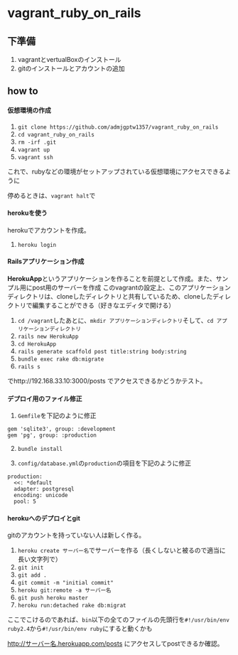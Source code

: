 # vagrant_ruby_on_rails

## 下準備
1. vagrantとvertualBoxのインストール
2. gitのインストールとアカウントの追加

## how to
#### 仮想環境の作成
1. `git clone https://github.com/admjgptw1357/vagrant_ruby_on_rails`
2. `cd vagrant_ruby_on_rails`
3. `rm -irf .git`
4. `vagrant up`
5. `vagrant ssh`

これで、rubyなどの環境がセットアップされている仮想環境にアクセスできるように

停めるときは、`vagrant halt`で


#### herokuを使う
herokuでアカウントを作成。

1. `heroku login`

#### Railsアプリケーション作成
**HerokuApp**というアプリケーションを作ることを前提として作成。また、サンプル用にpost用のサーバーを作成
このvagrantの設定上、このアプリケーションディレクトリは、cloneしたディレクトリと共有しているため、cloneしたディレクトリで編集することができる（好きなエディタで開ける）
1. `cd /vagrant`したあとに、`mkdir アプリケーションディレクトリ`そして、`cd アプリケーションディレクトリ`
2. `rails new HerokuApp`
3. `cd HerokuApp`
4. `rails generate scaffold post title:string body:string`
5. `bundle exec rake db:migrate`
6. `rails s`

でhttp://192.168.33.10:3000/posts でアクセスできるかどうかテスト。

#### デプロイ用のファイル修正
1. `Gemfile`を下記のように修正

```
gem 'sqlite3', group: :development
gem 'pg', group: :production
```

2. `bundle install`

3. `config/database.yml`の`production`の項目を下記のように修正
```
production:
  <<: *default
  adapter: postgresql
  encoding: unicode
  pool: 5
```

#### herokuへのデプロイとgit
gitのアカウントを持っていない人は新しく作る。

1. `heroku create サーバー名`でサーバーを作る（長くしないと被るので適当に長い文字列で）
2. `git init`
3. `git add .`
4. `git commit -m "initial commit"`
5. `heroku git:remote -a サーバー名`
6. `git push heroku master`
7. `heroku run:detached rake db:migrat`

ここでこけるのであれば、`bin`以下の全てのファイルの先頭行を`#!/usr/bin/env ruby2.4`から`#!/usr/bin/env ruby`にすると動くかも

http://サーバー名.herokuapp.com/posts にアクセスしてpostできるか確認。

